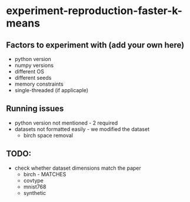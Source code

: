 # experiment-reproduction-faster-k-means

## Factors to experiment with (add your own here)
* python version
* numpy versions
* different OS
* different seeds
* memory constraints
* single-threaded (if applicaple)


## Running issues
- python version not mentioned - 2 required
- datasets not formatted easily - we modified the dataset
	- birch space removal


## TODO:
- check whether dataset dimensions match the paper
	- birch - MATCHES
	- covtype
	- mnist768
	- synthetic
